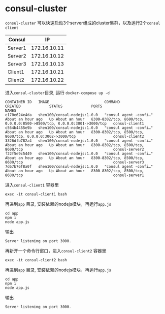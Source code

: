 # consul-cluster
`consul-cluster` 可以快速启动3个server组成的cluster集群，以及运行2个`consul client`

| Consul | IP |
| ------- | ------- |
| Server1| 172.16.10.11 |
| Server2 | 172.16.10.12 |
| Server3 | 172.16.10.13 |
| Client1 | 172.16.10.21 |
| Client2 | 172.16.10.22 |

进入`consul-cluster`目录, 运行 `docker-compose up -d`

```
CONTAINER ID   IMAGE                         COMMAND                  CREATED             STATUS             PORTS                                                                     NAMES
c170e624e4da   shen100/consul-nodejs:1.0.0   "consul agent -confi…"   About an hour ago   Up About an hour   8300-8302/tcp, 8600/tcp, 0.0.0.0:8500->8500/tcp, 0.0.0.0:3001->3000/tcp   consul-client1
c564b4455e9b   shen100/consul-nodejs:1.0.0   "consul agent -confi…"   About an hour ago   Up About an hour   8300-8302/tcp, 8500/tcp, 8600/tcp, 0.0.0.0:3002->3000/tcp                 consul-client2
3326dfb782a4   shen100/consul-nodejs:1.0.0   "consul agent -confi…"   About an hour ago   Up About an hour   8300-8302/tcp, 8500/tcp, 8600/tcp                                         consul-server2
f22f5e9c5449   shen100/consul-nodejs:1.0.0   "consul agent -confi…"   About an hour ago   Up About an hour   8300-8302/tcp, 8500/tcp, 8600/tcp                                         consul-server3
7d67b76f8a0f   shen100/consul-nodejs:1.0.0   "consul agent -confi…"   About an hour ago   Up About an hour   8300-8302/tcp, 8500/tcp, 8600/tcp                                         consul-server1
```

进入`consul-client1` 容器里
```
exec -it consul-client1 bash
```

再进到`app` 目录,  安装依赖的nodejs模块，再运行`app.js`
```
cd app
npm i 
node app.js 
```

输出
```
Server listening on port 3000.
```

再新开一个命令行窗口，进入`consul-client2` 容器里
```
exec -it consul-client2 bash
```

再进到`app` 目录,  安装依赖的nodejs模块，再运行`app.js`
```
cd app
npm i 
node app.js 
```

输出
```
Server listening on port 3000.
```











